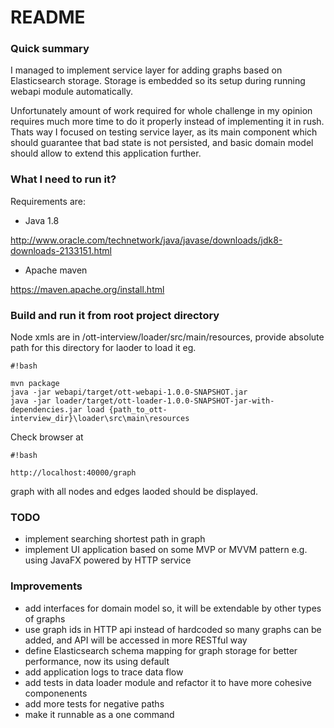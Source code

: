 # README #

### Quick summary ###

I managed to implement service layer for adding graphs based on Elasticsearch storage. Storage is embedded so its setup during running webapi module automatically. 

Unfortunately amount of work required for whole challenge in my opinion requires much more time to do it properly instead of implementing it in rush.  Thats way I focused on testing  service layer, as its main component which should guarantee that bad state is not persisted, and basic domain model should allow to extend this application further.


### What I need to run it? ###
Requirements are:

* Java 1.8

http://www.oracle.com/technetwork/java/javase/downloads/jdk8-downloads-2133151.html

* Apache maven

https://maven.apache.org/install.html


### Build and run it from root project directory ###



Node xmls are in /ott-interview/loader/src/main/resources, provide absolute path for this directory for laoder to load it eg. 


```
#!bash

mvn package
java -jar webapi/target/ott-webapi-1.0.0-SNAPSHOT.jar
java -jar loader/target/ott-loader-1.0.0-SNAPSHOT-jar-with-dependencies.jar load {path_to_ott-interview_dir}\loader\src\main\resources
```

Check browser at 

```
#!bash

http://localhost:40000/graph
```

graph with all nodes and edges laoded should be displayed.



### TODO ###

* implement searching shortest path in graph
* implement UI application based on some MVP or MVVM  pattern e.g. using JavaFX powered by HTTP service


### Improvements ###

* add interfaces for domain model so, it will be extendable by other types of graphs
* use graph ids in HTTP api instead of hardcoded so many graphs can be added, and API will be accessed in more RESTful way
* define Elasticsearch schema mapping for graph storage for better performance, now its using default
* add application logs to trace data flow
* add tests in data loader module and refactor it to have more cohesive componenents
* add more tests for negative paths
* make it runnable as a one command
